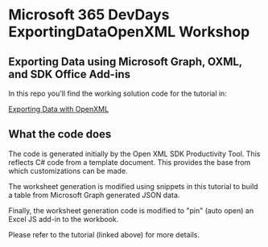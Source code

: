 # Microsoft 365 DevDays ExportingDataOpenXML Workshop

## Exporting Data using Microsoft Graph, OXML, and SDK Office Add-ins

In this repo you'll find the working solution code for the tutorial in: 

[Exporting Data with OpenXML](https://github.com/InteropEvents/ExportingDataWithOpenXMLTutorial)

## What the code does

The code is generated initially by the Open XML SDK Productivity Tool. This reflects C# code from a template document. This provides the base from which customizations can be made.

The worksheet generation is modified using snippets in this tutorial to build a table from Microsoft Graph generated JSON data.

Finally, the worksheet generation code is modified to "pin" (auto open) an Excel JS add-in to the workbook.

Please refer to the tutorial (linked above) for more details.

